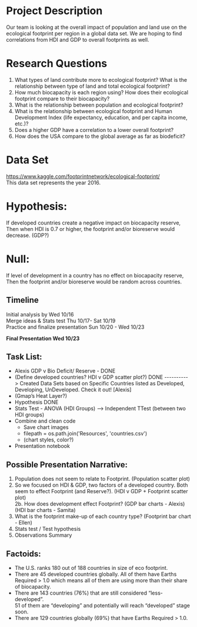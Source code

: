# Project Description
Our team is looking at the overall impact of population and land use on the ecological footprint per region in a global data set.  We are hoping to find correlations from HDI and GDP to overall footprints as well.

# Research Questions
1. What types of land contribute more to ecological footprint? What is the relationship between type of land and total ecological footprint?
2. How much biocapacity is each region using? How does their ecological footprint compare to their biocapacity?
3. What is the relationship between population and ecological footprint?
4. What is the relationship between ecological footprint and Human Development Index (life expectancy, education, and per capita income, etc.)? 
5. Does a higher GDP have a correlation to a lower overall footprint?
6. How does the USA compare to the global average as far as biodeficit?

# Data Set
https://www.kaggle.com/footprintnetwork/ecological-footprint/<br>
This data set represents the year 2016.

# Hypothesis:
If developed countries create a negative impact on biocapacity reserve,<br>
Then when HDI is 0.7 or higher, the footprint and/or bioreserve would decrease. (GDP?)

# Null: 
If level of development in a country has no effect on biocapacity reserve,<br>
Then the footprint and/or bioreserve would be random across countries.

## Timeline
Initial analysis by Wed 10/16<br>
Merge ideas & Stats test Thu 10/17- Sat 10/19<br>
Practice and finalize presentation Sun 10/20 - Wed 10/23<br>

**Final Presentation Wed 10/23**

## Task List:
- Alexis GDP v Bio Deficit/ Reserve - DONE
- (Define developed countries? HDI v GDP scatter plot?) DONE
----------> Created Data Sets based on Specific Countries listed as Developed, Developing, UnDeveloped.  Check it out! [Alexis]
- (Gmap’s Heat Layer?)
- Hypothesis DONE
- Stats Test - ANOVA (HDI Groups) —> Independent TTest (between two HDI groups)
- Combine and clean code 
    - Save chart images
    - filepath = os.path.join('Resources', 'countries.csv')
    - (chart styles, color?)
- Presentation notebook

## Possible Presentation Narrative:
1. Population does not seem to relate to Footprint. (Population scatter plot)
2. So we focused on HDI & GDP, two factors of a developed country. Both seem to effect Footprint (and Reserve?). (HDI v GDP + Footprint scatter plot)<br> 
2b. How does development effect Footprint? (GDP bar charts - Alexis) (HDI bar charts - Samita)
3. What is the footprint make-up of each country type? (Footprint bar chart - Ellen)
5. Stats test / Test hypothesis
6. Observations Summary

## Factoids:
- The U.S. ranks 180 out of 188 countries in size of eco footprint. 
- There are 45 developed countries globally. All of them have Earths Required > 1.0 which means all of them are using more than their share of biocapacity. 
- There are 143 countries (76%) that are still considered “less-developed”.<br>
51 of them are “developing” and potentially will reach “developed” stage soon.
- There are 129 countries globally (69%) that have Earths Required > 1.0.